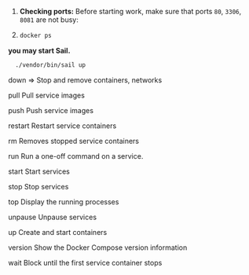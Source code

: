 1. **Checking ports:** Before starting work, make sure that ports `80`, `3306`, `8081` are not busy:


2. ```sh
   docker ps
   ```
**you may start Sail.** 

 ```sh
   ./vendor/bin/sail up
 ```
  
  down  =>  Stop and remove containers, networks
  
  pull        Pull service images

  push        Push service images

  restart     Restart service containers

  rm          Removes stopped service containers

  run         Run a one-off command on a service.

  start       Start services

  stop        Stop services

  top         Display the running processes

  unpause     Unpause services

  up          Create and start containers

  version     Show the Docker Compose version information

  wait        Block until the first service container stops






 
